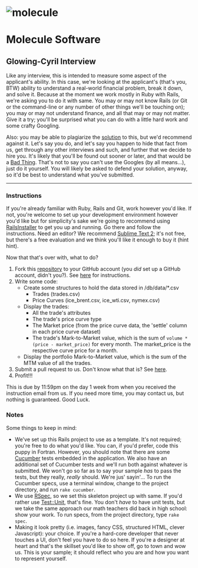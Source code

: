 ![molecule](https://app.moleculesoftware.com/assets/logo-login.png "Molecule Software")
=======================================================================================

Molecule Software 
=================

Glowing-Cyril Interview
-----------------------

Like any interview, this is intended to measure some aspect of the applicant's ability.  In this case, we're looking at the applicant's (that's you, BTW) ability to understand a real-world financial problem, break it down, and solve it.  Because at the moment we work mostly in Ruby with Rails, we're asking you to do it with same.  You may or may not know Rails (or Git or the command-line or any number of other things we'll be touching on); you may or may not understand finance, and all that may or may not matter.  Give it a try; you'll be surprised what you can do with a little hard work and some crafty Googling.

Also: you may be able to plagiarize the [solution](https://github.com/micahstubbs/glowing-cyril-interview) to this, but we'd recommend against it.  Let's say you do, and let's say you happen to hide that fact from us, get through any other interviews and such, and further that we decide to hire you.  It's likely that you'll be found out sooner or later, and that would be a [Bad Thing](http://www.catb.org/jargon/html/B/Bad-Thing.html).  That's not to say you can't use the Googles (by all means...), just do it yourself.  You will likely be asked to defend your solution, anyway, so it'd be best to understand what you've submitted.

-----

### Instructions

If you're already familiar with Ruby, Rails and Git, work however you'd like.  If not, you're welcome to set up your development environment however you'd like but for simplicity's sake we're going to recommend using [RailsInstaller](http://railsinstaller.org/) to get you up and running.  Go there and follow the instructions.  Need an editor?  We recommend [Sublime Text 2](http://www.sublimetext.com/2); it's not free, but there's a free evaluation and we think you'll like it enough to buy it (hint hint).

Now that that's over with, what to do?

1. Fork this [repository](https://github.com/wearemolecule/glowing-cyril-interview) to your GitHub account (you *did* set up a GitHub account, didn't you?).  See [here](https://help.github.com/articles/fork-a-repo) for instructions.
1. Write some code:
	* Create some structures to hold the data stored in /db/data/*.csv
		* Trades (trades.csv)
		* Price Curves (ice_brent.csv, ice_wti.csv, nymex.csv)
	* Display the trades:
		* All the trade's attributes
		* The trade's price curve type
		* The Market price (from the price curve data, the 'settle' column in each price curve dataset)
		* The trade's Mark-to-Market value, which is the sum of `volume * (price - market_price)` for every month. The market_price is the respective curve price for a month.
	* Display the portfolio Mark-to-Market value, which is the sum of the MTM value of all the trades.
1. Submit a pull request to us.  Don't know what that is?  See [here](https://help.github.com/articles/creating-a-pull-request).
1. Profit!!!

This is due by 11:59pm on the day 1 week from when you received the instruction email from us.  If you need more time, you may contact us, but nothing is guaranteed.  Good Luck.

### Notes

Some things to keep in mind:

*	We've set up this Rails project to use as a template.  It's not required; you're free to do what you'd like.  You can, if you'd prefer, code this puppy in Fortran.  However, you should note that there are some [Cucumber](www.cukes.info) tests embedded in the application.  We also have an additional set of Cucumber tests and we'll run both against whatever is submitted.  We won't go so far as to say your sample *has* to pass the tests, but they really, _really_ should.  We're jus' sayin'...  To run the Cucumber specs, use a terminal window, change to the project directory, and run `rake cucumber`. 
*	We use [RSpec](http://rspec.info/), so we set this skeleton project up with same.  If you'd rather use [Test::Unit](http://test-unit.rubyforge.org/), that's fine.  You don't *have* to have unit tests, but we take the same approach our math teachers did back in high school: show your work.  To run specs, from the project directory, type `rake spec`.
*	Making it look pretty (i.e. images, fancy CSS, structured HTML, clever Javascript): your choice.  If you're a hard-core developer that never touches a UI, don't feel you have to do so here.  If you're a designer at heart and that's the skillset you'd like to show off, go to town and wow us.  This is your sample; it should reflect who you are and how you want to represent yourself.
